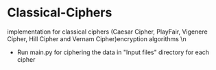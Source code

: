 # Classical-Ciphers
implementation for classical ciphers (Caesar Cipher, PlayFair, Vigenere Cipher, Hill Cipher and Vernam Cipher)encryption algorithms \n
- Run main.py for ciphering the data in "Input files" directory for each cipher
